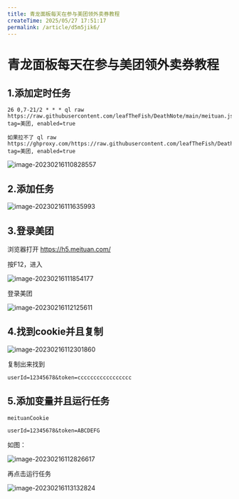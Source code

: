 ```yaml
---
title: 青龙面板每天在参与美团领外卖券教程
createTime: 2025/05/27 17:51:17
permalink: /article/d5m5jik6/
---
```

# 青龙面板每天在参与美团领外卖券教程

## 1.添加定时任务

```
26 0,7-21/2 * * * ql raw https://raw.githubusercontent.com/leafTheFish/DeathNote/main/meituan.js, tag=美团, enabled=true

如果拉不了 ql raw https://ghproxy.com/https://raw.githubusercontent.com/leafTheFish/DeathNote/main/meituan.js, tag=美团, enabled=true
```

![image-20230216110828557](https://imgoss.xgss.net/picgo/image-20230216110828557.png?aliyun)



## 2.添加任务

![image-20230216111635993](https://imgoss.xgss.net/picgo/image-20230216111635993.png?aliyun)

## 3.登录美团

浏览器打开 https://h5.meituan.com/

按F12，进入

![image-20230216111854177](https://imgoss.xgss.net/picgo/image-20230216111854177.png?aliyun)

登录美团

![image-20230216112125611](https://imgoss.xgss.net/picgo/image-20230216112125611.png?aliyun)

## 4.找到cookie并且复制

![image-20230216112301860](https://imgoss.xgss.net/picgo/image-20230216112301860.png?aliyun)

复制出来找到

```
userId=12345678&token=ccccccccccccccccc
```

## 5.添加变量并且运行任务

```
meituanCookie

userId=12345678&token=ABCDEFG
```

如图：

![image-20230216112826617](https://imgoss.xgss.net/picgo/image-20230216112826617.png?aliyun)

再点击运行任务

![image-20230216113132824](https://imgoss.xgss.net/picgo/image-20230216113132824.png?aliyun)

